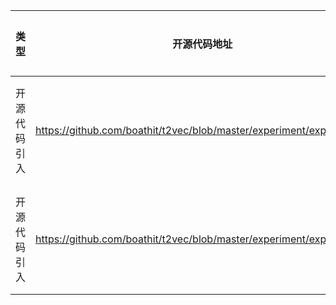 | 类型 | 开源代码地址 | 文件名 | 公网IP地址/公网URL地址/域名/邮箱地址 | 用途说明 |
| ---- | ------------ | ------ | ------------------------------------ | -------- |
| 开源代码引入 | https://github.com/boathit/t2vec/blob/master/experiment/experiment.jl|T2vec_for_Pytorch/experiment/experiment.jl	| xiucheng@155.69.144. | 开发者邮箱配置 |
| 开源代码引入 | https://github.com/boathit/t2vec/blob/master/experiment/experiment.jl|T2vec_for_Pytorch/experiment/experiment.jl	| xiucheng@155.69.144. | 开发者邮箱配置 |